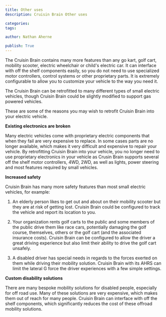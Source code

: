 ```yaml
---
title: Other uses
description: Cruisin Brain Other uses

categories:
tags:

author: Nathan Aherne

publish: True
---
```


The Cruisin Brain contains many more features than any go kart, golf cart, mobility scooter, electric wheelchair or child's electric car. It can interface with off the shelf components easily, so you do not need to use specialized motor controllers, control systems or other proprietary parts. It is extremely configurable to allow you to customize your vehicle to the way you need it.

The Cruisin Brain can be retrofitted to many different types of small electric vehicles, though Cruisin Brain could be slightly modified to support gas powered vehicles.

These are some of the reasons you may wish to retrofit Cruisin Brain into your electric vehicle.

**Existing electronics are broken**

Many electric vehicles come with proprietary electric components that when they fail are very expensive to replace. In some cases parts are no longer available, which makes it very difficult and expensive to repair your vehicle. By retrofitting Cruisin Brain into your vehicle, you no longer need to use proprietary electronics in your vehicle as Crusin Brain supports several off the shelf motor controllers, 4WD, 2WD, as well as lights, power steering and most features required by small vehicles.

**Increased safety**

Cruisin Brain has many more safety features than most small electric vehicles, for example:

1. An elderly person likes to get out and about on their mobility scooter but they are at risk of getting lost. Cruisin Brain could be configured to track the vehicle and report its location to you.

2. Your organization rents golf carts to the public and some members of the public drive them like race cars, potentially damaging the golf course, themselves, others or the golf cart (and the associated insurance costs). Cruisin Brain can be configured to allow the driver a great driving experience but also limit their ability to drive the golf cart unsafely.

3. A disabled driver has special needs in regards to the forces exerted on them while driving their mobility solution. Cruisin Brain with its AHRS can limit the lateral G force the driver experiences with a few simple settings.

**Custom disability solutions**

There are many bespoke mobility solutions for disabled people, especially for off road use. Many of these solutions are very expensive, which makes them out of reach for many people. Cruisin Brain can interface with off the shelf components, which significantly reduces the cost of these offroad mobility solutions.